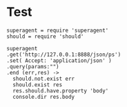 Test
====

    superagent = require 'superagent'
    should = require 'should'

    superagent
    .get('http://127.0.0.1:8888/json/ps')
    .set( Accept: 'application/json' )
    .query(params:"")
    .end (err,res) ->
      should.not.exist err
      should.exist res
      res.should.have.property 'body'
      console.dir res.body
